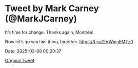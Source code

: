 # Tweet by Mark Carney (@MarkJCarney)

It’s time for change. Thanks again, Montréal. 

Now let’s go win this thing, together. https://t.co/2VWmgEMTz0

Date: 2025-03-08 00:20:37

[Original Tweet](https://x.com/MarkJCarney/status/1898166933842706797)
